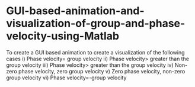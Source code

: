 # GUI-based-animation-and-visualization-of-group-and-phase-velocity-using-Matlab
To create a GUI based animation to create a visualization of the following cases  i) Phase velocity= group velocity  ii) Phase velocity> greater than the group velocity  iii) Phase velocity> greater than the group velocity  iv) Non-zero phase velocity, zero group velocity  v)  Zero phase velocity, non-zero group velocity  vi) Phase velocity=-group velocity
